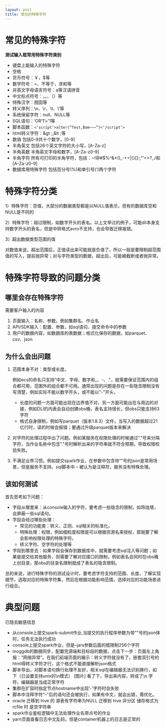 ```yaml
---
layout: post
title: 常见的特殊字符
---
```

# 常见的特殊字符

**测试输入框常用特殊字符类别**

- 键盘上能输入的特殊字符
- 空格
- 货币符号：￥，$等
- 数学符号：=、不等于，求和等
- 非英文字母语言符号：a等汉语拼音
- 中文标点符号：，。、（）等
- 特殊汉字：囫囵等
- 转义序列：\n、\r、\t、\’等
- 系统保留字符：null、NULL等
- SQL语句：‘OR‘1’=’1等
- 脚本函数：`<‘script’>alter(“Test,Bom~~~”)<‘/script’>`
- html转义字符：&gt ;,&lt ;等
- 数值 包括0-9共十个数字，[0-9]
- 半角英文 包括26个英文字符的大小写，[A-Za-z]
- 半角英数 半角英文字母和数字，[A-Za-z0-9]
- 半角字符 所有可打印的半角字符，包括：~!@#$%^&*()_-+=|{}[]:;"’<>?,./和[A-Za-z0-9]
- 数据库用特殊字符 包括百分号(%)和单引号(‘)两个字符

# 特殊字符分类

1）特殊字符：空值，大部分的数据类型都是以NULL值表示，但有的数据库空和NULL是不同的

2）特殊字符：超过限制，如数字开头的表名。以上文举过的例子，可能dli本身支持数字开头的表名，但是中转格式avro不支持，也会导致迁移报错。

3）超出数据类型范围的值

对数值来说，超出范围后，正值读出来可能就是负值了，所以一般是要限制超范围值的写入，提前抛异常；对与字符类型的数据，超出后，可能被截断或者抛异常。

# 特殊字符导致的问题分类

## 哪里会存在特殊字符

需要客户输入的内容

1. 页面输入：名称、参数，例如集群名、作业名
2. API/SDK输入：配置、参数，如sql语句、提交命令中的参数
3. 用户的数据内容，如数据库的表数据；格式化保存的数据，如parquet、csv、json

## 为什么会出问题

1. 范围本身不对：类型或长度。

   例如ecs的命名只支持“中文、字母、数字和_、-、."，就需要保证范围内的组合都可用，范围外的组合都不可用。通常出现的问题是存在一些隐含限制没有写清楚，例如实际不能以数字开头，或不能以"-"开头，

   - 长度的问题一方面可能出现在边界值不对，另一方面可能出在与周边的对接，例如DLI的内表会自动创建obs桶，表名支持很长，但obs只能支持63字符
   - 格式自身限制，例如写parquet（版本1.8.3）文件，当写入的数据超过21亿行时，读的时候会报错；要通过升级parquet版本来解决

2. 对字符的处理过程中出了问题。例如某服务在权限处理的时候通过“."号来分隔字符，当作业名称中包含”."号时解析出来的字符串就不符合预期，导致权限校验失败。

3. 不满足业界习惯。例如提交spark作业，在参数中包含待“”号的json是常用场景，但是服务不支持。sql脚本中 – 被认为是注释符，服务没有特殊处理。

## 该如何测试

首先思考如下问题：

- 字段从哪里来：从console输入的字符，要考虑一些隐含的限制，如玲珑塔，会屏蔽一些sql语句。
- 字段会经过哪些处理：
  - 常见的功能类：转义、正则、sql相关的标准化。
  - 特殊处理：权限，例如细粒度权限是可以根据资源名来授权，那就要了解会影响权限处理的特殊字符。
  - 转义字符、空字符的处理等
- 字段到哪里去：如果字段会保存到数据库中，就需要考虑sql注入等问题；如果是提交给其他服务，则需要了解对应接口的限制，例如表名会同时在obs桶上创目录，那obs的目录名限制就成了表名的隐含限制。

总的来说，进行特殊字符的测试设计时，要考虑字符支持的范围、长度，了解实现细节，选取对应的特殊字符集，然后在根据功能影响范围，选择对应的功能场景进行组合。

# 典型问题

已隐去敏感信息

- 从console上提交spark-submit作业,当提交的执行程序参数为带""号的json体时，任务无法执行成功
- console上提交spark作业，但是–jars参数后面的框限制256个字符
- moggdb的数据同步，配置完源端和目标段的数据，点击下一步：页面左上角报：“网络异常”。在我们前端页面的展示：转义字符就没有了，嵌套双引号的html得转义字符才行，这个格式不能直接解析json格式
- 脚本导出，对脚本语句换行处理不友好，相关sql在编辑器无法识别换行，如下（已设置支持unix的\n模式） [图片] 看了下，导出来内容，转成了\n 字符，编辑器是当成正常字符
- 集群在扩容时指定节点hostname中出现’-'字符时会失败
- 脚本中注释字符“–”后的语句还会被执行，如果有中文，就会出错，需优化。
- oracle 迁移到 hive 的
  源表有字符串为NULL 迁移到 hive 非分区 储存格式为rcfile 时 是空字符串
- spark作业鉴权逻辑中无法处理作业名带点号的作业
- yarn页面查看日志中文乱码，但是container机器上的日志是正常的
